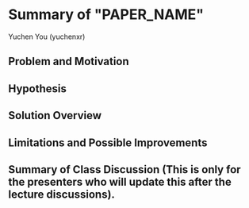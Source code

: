 # Summary of "PAPER_NAME"
Yuchen You (yuchenxr)

## Problem and Motivation


## Hypothesis


## Solution Overview


## Limitations and Possible Improvements


## Summary of Class Discussion (This is only for the presenters who will update this after the lecture discussions).

